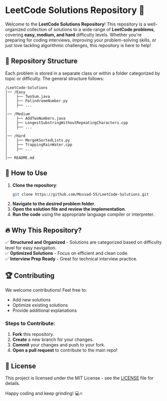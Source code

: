 # LeetCode Solutions Repository 🚀

Welcome to the **LeetCode Solutions Repository**! This repository is a well-organized collection of solutions to a wide range of **LeetCode problems**, covering **easy, medium, and hard** difficulty levels. Whether you're preparing for coding interviews, improving your problem-solving skills, or just love tackling algorithmic challenges, this repository is here to help!

## 📂 Repository Structure

Each problem is stored in a separate class or within a folder categorized by topic or difficulty. The general structure follows:

```
/LeetCode-Solutions
│── /Easy
│    ├── TwoSum.java
│    ├── PalindromeNumber.py
│    ├── ...
│
│── /Medium
│    ├── AddTwoNumbers.java
│    ├── LongestSubstringWithoutRepeatingCharacters.cpp
│    ├── ...
│
│── /Hard
│    ├── MergeKSortedLists.py
│    ├── TrappingRainWater.cpp
│    ├── ...
│
│── README.md
```

## 🚀 How to Use

1. **Clone the repository**:
   ```bash
   git clone https://github.com/Mossad-55/LeetCode-Solutions.git
   ```
2. **Navigate to the desired problem folder**.
3. **Open the solution file and review the implementation**.
4. **Run the code** using the appropriate language compiler or interpreter.

## 🔥 Why This Repository?
✅ **Structured and Organized** - Solutions are categorized based on difficulty level for easy navigation.  
✅ **Optimized Solutions** - Focus on efficient and clean code.  
✅ **Interview Prep Ready** - Great for technical interview practice.  

## 🏆 Contributing

We welcome contributions! Feel free to:

- Add new solutions
- Optimize existing solutions
- Provide additional explanations

### **Steps to Contribute:**
1. **Fork** this repository.
2. **Create** a new branch for your changes.
3. **Commit** your changes and push to your fork.
4. **Open a pull request** to contribute to the main repo!

## 📜 License

This project is licensed under the MIT License - see the [LICENSE](LICENSE) file for details.

Happy coding and keep grinding! 💻🔥
